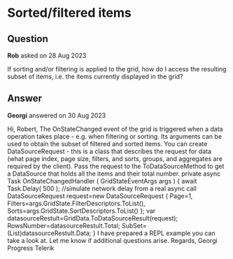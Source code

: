 # Sorted/filtered items

## Question

**Rob** asked on 28 Aug 2023

If sorting and/or filtering is applied to the grid, how do I access the resulting subset of items, i.e. the items currently displayed in the grid?

## Answer

**Georgi** answered on 30 Aug 2023

Hi, Robert, The OnStateChanged event of the grid is triggered when a data operation takes place - e.g. when filtering or sorting. Its arguments can be used to obtain the subset of filtered and sorted items. You can create DataSourceRequest - this is a class that describes the request for data (what page index, page size, filters, and sorts, groups, and aggregates are required by the client). Pass the request to the ToDataSourceMethod to get a DataSource that holds all the items and their total number. private async Task OnStateChangedHandler ( GridStateEventArgs<SampleData> args ) { await Task.Delay( 500 ); //simulate network delay from a real async call DataSourceRequest request=new DataSourceRequest
{
Page=1,
Filters=args.GridState.FilterDescriptors.ToList(),
Sorts=args.GridState.SortDescriptors.ToList()
}; var datasourceRestult=GridData.ToDataSourceResult(request);
RowsNumber=datasourceRestult.Total;
SubSet=(List<SampleData>)datasourceRestult.Data;
} I have prepared a REPL example you can take a look at. Let me know if additional questions arise. Regards, Georgi Progress Telerik
